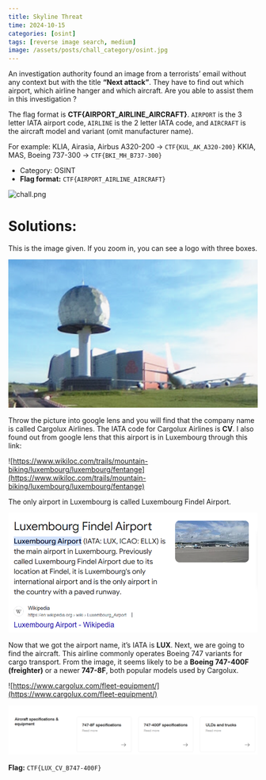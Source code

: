 ```yaml
---
title: Skyline Threat
time: 2024-10-15
categories: [osint]
tags: [reverse image search, medium]
image: /assets/posts/chall_category/osint.jpg
---
```


An investigation authority found an image from a terrorists’ email without any context but with the title **“Next attack”**. They have to find out which airport, which airline hanger and which aircraft. Are you able to assist them in this investigation ?

The flag format is **CTF{AIRPORT_AIRLINE_AIRCRAFT}**. `AIRPORT` is the 3 letter IATA airport code, `AIRLINE` is the 2 letter IATA code, and `AIRCRAFT` is the aircraft model and variant (omit manufacturer name). 

For example: 
KLIA, Airasia, Airbus A320-200 -> `CTF{KUL_AK_A320-200}`
KKIA, MAS, Boeing 737-300 -> `CTF{BKI_MH_B737-300}`

- Category: OSINT
- **Flag format:** `CTF{AIRPORT_AIRLINE_AIRCRAFT}`

![chall.png](/union-depository/osint/skyline-threat/chall.png)

# Solutions:

This is the image given. If you zoom in, you can see a logo with three boxes.

![1](/assets/posts/chall-writeup-img/skyline-threat/1.png)

Throw the picture into google lens and you will find that the company name is called
Cargolux Airlines. The IATA code for Cargolux Airlines is **CV**. I also found out from google
lens that this airport is in Luxembourg through this link:

![https://www.wikiloc.com/trails/mountain-biking/luxembourg/luxembourg/fentange](https://www.wikiloc.com/trails/mountain-biking/luxembourg/luxembourg/fentange)

The only airport in Luxembourg is called Luxembourg Findel Airport.

![2](/assets/posts/chall-writeup-img/skyline-threat/2.png)

Now that we got the airport name, it’s IATA is **LUX**. Next, we are going to find the aircraft.
This airline commonly operates Boeing 747 variants for cargo transport. From the image, it
seems likely to be a **Boeing 747-400F (freighter)** or a newer **747-8F**, both popular models
used by Cargolux.

![https://www.cargolux.com/fleet-equipment/](https://www.cargolux.com/fleet-equipment/)

![3](/assets/posts/chall-writeup-img/skyline-threat/3.png)

**Flag:** `CTF{LUX_CV_B747-400F}`


